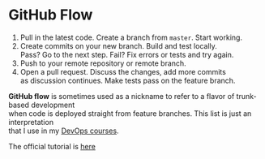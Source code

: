 # GitHub Flow

1. Pull in the latest code. Create a branch from `master`. Start working.    
2. Create commits on your new branch. Build and test locally.  
   Pass? Go to the next step. Fail? Fix errors or tests and try again.  
3. Push to your remote repository or remote branch.  
4. Open a pull request. Discuss the changes, add more commits  
   as discussion continues. Make tests pass on the feature branch.  

**GitHub flow** is sometimes used as a nickname to refer to a flavor of trunk-based development  
  when code is deployed straight from feature branches. This list is just an interpretation  
  that I use in my [DevOps courses](http://redpill.solutions).  

  The official tutorial is [here](https://guides.github.com/introduction/flow/)